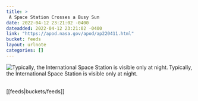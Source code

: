 ```yaml
---
title: > 
 A Space Station Crosses a Busy Sun 
date: 2022-04-12 23:21:02 -0400
dateadded: 2022-04-12 23:21:02 -0400
link: "https://apod.nasa.gov/apod/ap220411.html"
bucket: feeds
layout: urlnote
categories: []
--- 
```

<p><a href="https://apod.nasa.gov/apod/ap220411.html"><img src="https://apod.nasa.gov/apod/calendar/S_220411.jpg" align="left" alt="Typically, the International Space Station is visible only at night. " border="0" /></a> Typically, the International Space Station is visible only at night. </p><br clear="all"/>
 <!-- end excerpt --> 
 [[feeds|buckets/feeds]]
